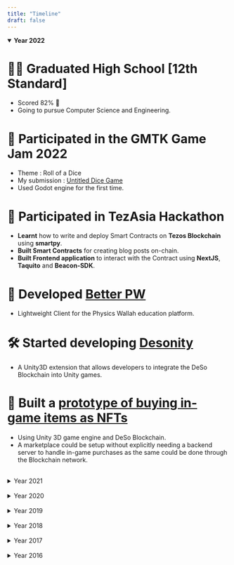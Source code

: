 ```yaml
---
title: "Timeline"
draft: false
---
```


<style>
summary{
    cursor:pointer;
}
</style>

<details open>
<summary><b>Year 2022</b></summary>

# 🧑‍🎓 Graduated High School [12th Standard]
- Scored 82% 🎉
- Going to pursue Computer Science and Engineering.

# 💪 Participated in the GMTK Game Jam 2022
- Theme : Roll of a Dice
- My submission : [Untitled Dice Game](https://itch.io/jam/gmtk-jam-2022/rate/1616642)
- Used Godot engine for the first time.
# 💪 Participated in TezAsia Hackathon
- **Learnt** how to write and deploy Smart Contracts on **Tezos Blockchain** using **smartpy**.
- **Built Smart Contracts** for creating blog posts on-chain.
- **Built Frontend application** to interact with the Contract using **NextJS**, **Taquito** and **Beacon-SDK**.

# 🏁 Developed [Better PW](https://betterpw.live)
- Lightweight Client for the Physics Wallah education platform.

# 🛠 Started developing [Desonity](https://github.com/Desonity/Desonity)
- A Unity3D extension that allows developers to integrate the DeSo Blockchain into Unity games.

# 🏁 Built a [prototype of buying in-game items as NFTs](https://youtu.be/-Ute7GNiZxk)
- Using Unity 3D game engine and DeSo Blockchain.
- A marketplace could be setup without explicitly needing a backend server to handle in-game purchases as the same could be done through the Blockchain network.


</details>

<br>

<details>
<summary>Year 2021</summary>

# 🛠 Started building [Cordify](https://cordify.app)
- Tool to bridge the gap between web2 (twitter, reddit, etc) platforms with web3 DeSo platform.
- Started out as a Discord bot that added features of the blockchain into Discord servers, and now is a full fledged application integrating Discord, Twitter and more platforms with DeSo.

# 🏁 Built Animedoro Timer
- Timer app built in Vanilla HTML, CSS and Javascript.
- Useful tool for studying, working.
- Ability to set custom work/break timers.

</details>

<br>

<details>
<summary>Year 2020</summary>

# 🛠 Started Discord Bot Development
- Using discord.py
- Built many bots and tools.
- Mastered discord.py 😤
- Did couple of paid gigs (Server and Bot dev)

# 🛠 Started learning Python
- `print("Hello World")`

# 🧑‍🎓 Graduated Middle School [10th Standard]
- Scored 89% 🎉
- Started High School [12th Standard]

# 💪 Did my first freelance gig
- Built an AR application that would scan childrens picture books (birds) and play their sound.

# 🕹 Developed a VR game - [Cheap Saber](https://youtu.be/q86asyDYh1Q)
- Clone of Beat Saber, playable on android VR devices.
- Utilises Augument Reality marker based tracking to move virtual sabers.

# 💪 Participated in a [VXR hackathon](https://youtu.be/saMuL0UTF_M) by VRocKS
- Developed a VR story telling demo for Android VR devices.

# 🏁 Built a Human following Arduino Car
- Shortly after the TinkerFest Competition, I built this car that will detect any human through a phones camera and follow them.
- Learnt about OpenCV.
- Felt good because it worked (unlike the one from tinkerfest 🤭)

# 💪 Participated in [Tinker Fest Robotics Competition](https://youtu.be/vjoeJ9Bbaw4)
- Built an autonomous, trash seggrating robot car using LEGO as the body frame and Arduino + Android Mobile as the Brain 🧠
- Although our bot did not function as ecpected, we learnt a lot and had fun.

</details>

<br>

<details>
<summary>Year 2019</summary>

# 🛠 Started learning Game Dev
- `Debug.Log("Published some games on Play Store and got banned afterwards 🤡")`

# 💪 Built a model version of a [Light Interferometer](https://youtu.be/1WsnnyR_AOg)
- Using a Microscope slide, 2 pieces of mirrors (that I broke in half), a cheap lazer pointer and a lens I salvaged from another lazer pointer.
- Similar arrangement like the LIGO.
- Interference pattern was slightly visible.

# 💪 Performed the [Double Slit Experiment](https://youtu.be/C2Jy_RJXQ0I)
- Using a cheap lazer pointer and insulating tape.
- Learnt about Dual Nature of Light.

</details>

<br>

<details>
<summary>Year 2018</summary>

# 🛠 My Attempt at building an [Arduino CubeSat](https://youtu.be/aKaxJP3DqhQ)
- 3D printed frame.
- Working CW telemetry over 433MHz RF.

# 🏁 Built an Ultrasonic [Standing Wave 'Levitator'](https://youtu.be/gpRQpz39_UU)
- Followed an instructable article to and ripped apart couple of ultrasonic modules to build a mini levitator thingie.
- Learnt about Standing Waves.
- Small pieces of paper/styrofoam could be held in air at specific nodes of standing waves.

# 🧑‍🔧 Assembled my first 3D printer [Ender 3]
- Since then I have learnt a lot about the tech behind 3D printing and assembled more than 6 printers.

# 😳 Got an Arduino UNO
- Learnt about IoT, embeded circuits, electronics.
- Built random fun projects with the UNO and various Modules.
- Built cool stuff with the power of LEGO and Arduino.

# 🏁 Built a [LEGO line follower](https://youtu.be/-nA_rv9vvZE) and [modified gears to speed it up](https://youtu.be/mTh1pjq7Kqo)
- Learnt about gear ratios

# 🛠 Started learning Java
- `System.out.println("For Academic Purposes")`

</details>

<br>

<details>
<summary>Year 2017</summary>

# 🤣 Made HTML tutorials
- School had HTML and CSS in our curriculum so I made video tutorials and uploaded them on youtube for my friends to learn from 😆

# 💪 Participated in a Cubing Competition for the first time
- Got an average time around 40 seconds and personal best 34 seconds.
- Met Akash Rupela, former Indian record holder for fastest 3x3 solve 😳

</details>

<br>

<details>
<summary>Year 2016</summary>

# 🤓 Learnt my first programming language - BASIC
- Good ol' days

# 🧑‍🔬 Got interested into Science made videos on youtube
- Homemade Litmus paper and indicator solution
- Theory behind how LIGO detects gravitational waves
- and more in the following years

</details>


<script>
Array.from(document.links).filter(link => link.hostname != window.location.hostname).forEach(link => link.target = '_blank');
</script>
